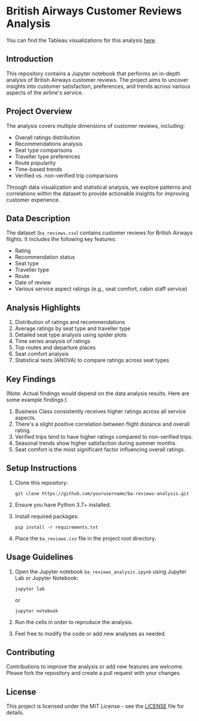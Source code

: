 # British Airways Customer Reviews Analysis

You can find the Tableau visualizations for this analysis [here](https://public.tableau.com/app/profile/andor.varsanyi5689/viz/BritishAirwaysReviews_17290336573510/Dashboard1).

## Introduction

This repository contains a Jupyter notebook that performs an in-depth analysis of British Airways customer reviews. The project aims to uncover insights into customer satisfaction, preferences, and trends across various aspects of the airline's service.

## Project Overview

The analysis covers multiple dimensions of customer reviews, including:

- Overall ratings distribution
- Recommendations analysis
- Seat type comparisons
- Traveller type preferences
- Route popularity
- Time-based trends
- Verified vs. non-verified trip comparisons

Through data visualization and statistical analysis, we explore patterns and correlations within the dataset to provide actionable insights for improving customer experience.

## Data Description

The dataset (`ba_reviews.csv`) contains customer reviews for British Airways flights. It includes the following key features:

- Rating
- Recommendation status
- Seat type
- Traveller type
- Route
- Date of review
- Various service aspect ratings (e.g., seat comfort, cabin staff service)

## Analysis Highlights

1. Distribution of ratings and recommendations
2. Average ratings by seat type and traveller type
3. Detailed seat type analysis using spider plots
4. Time series analysis of ratings
5. Top routes and departure places
6. Seat comfort analysis
7. Statistical tests (ANOVA) to compare ratings across seat types

## Key Findings

(Note: Actual findings would depend on the data analysis results. Here are some example findings:)

1. Business Class consistently receives higher ratings across all service aspects.
2. There's a slight positive correlation between flight distance and overall rating.
3. Verified trips tend to have higher ratings compared to non-verified trips.
4. Seasonal trends show higher satisfaction during summer months.
5. Seat comfort is the most significant factor influencing overall ratings.

## Setup Instructions

1. Clone this repository:
   ```
   git clone https://github.com/yourusername/ba-reviews-analysis.git
   ```

2. Ensure you have Python 3.7+ installed.

3. Install required packages:
   ```
   pip install -r requirements.txt
   ```

4. Place the `ba_reviews.csv` file in the project root directory.

## Usage Guidelines

1. Open the Jupyter notebook `ba_reviews_analysis.ipynb` using Jupyter Lab or Jupyter Notebook:
   ```
   jupyter lab
   ```
   or
   ```
   jupyter notebook
   ```

2. Run the cells in order to reproduce the analysis.

3. Feel free to modify the code or add new analyses as needed.

## Contributing

Contributions to improve the analysis or add new features are welcome. Please fork the repository and create a pull request with your changes.

## License

This project is licensed under the MIT License - see the [LICENSE](LICENSE) file for details.
